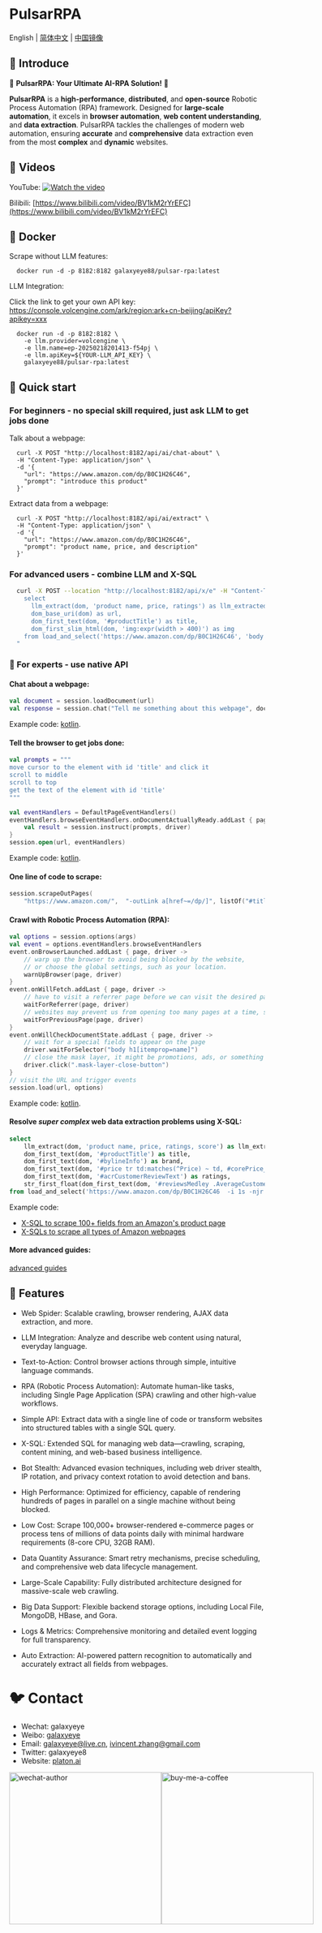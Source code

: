 # PulsarRPA

English | [简体中文](README-CN.md) | [中国镜像](https://gitee.com/platonai_galaxyeye/PulsarRPA)

## 🥁 Introduce

💖 **PulsarRPA: Your Ultimate AI-RPA Solution!** 💖

**PulsarRPA** is a **high-performance**, **distributed**, and **open-source** Robotic Process Automation (RPA) framework.
Designed for **large-scale automation**, it excels in **browser automation**, **web content understanding**,
and **data extraction**. PulsarRPA tackles the challenges of modern web automation,
ensuring **accurate** and **comprehensive** data extraction even from the most **complex** and **dynamic** websites.

## 🎥 Videos

YouTube:
[![Watch the video](https://img.youtube.com/vi/lQXSSQSNQ7I/0.jpg)](https://www.youtube.com/watch?v=lQXSSQSNQ7I)

Bilibili:
[https://www.bilibili.com/video/BV1kM2rYrEFC](https://www.bilibili.com/video/BV1kM2rYrEFC)





## 🐳 Docker

Scrape without LLM features:

```shell
  docker run -d -p 8182:8182 galaxyeye88/pulsar-rpa:latest
```

LLM Integration:

Click the link to get your own API key:
https://console.volcengine.com/ark/region:ark+cn-beijing/apiKey?apikey=xxx

```shell
  docker run -d -p 8182:8182 \
    -e llm.provider=volcengine \
    -e llm.name=ep-20250218201413-f54pj \
    -e llm.apiKey=${YOUR-LLM_API_KEY} \
    galaxyeye88/pulsar-rpa:latest
```

## 🚀 Quick start

### For beginners - no special skill required, just ask LLM to get jobs done

Talk about a webpage:
```shell
  curl -X POST "http://localhost:8182/api/ai/chat-about" \
  -H "Content-Type: application/json" \
  -d '{
    "url": "https://www.amazon.com/dp/B0C1H26C46",
    "prompt": "introduce this product"
  }'
```

Extract data from a webpage:
```shell
  curl -X POST "http://localhost:8182/api/ai/extract" \
  -H "Content-Type: application/json" \
  -d '{
    "url": "https://www.amazon.com/dp/B0C1H26C46",
    "prompt": "product name, price, and description"
  }'
```

### For advanced users - combine LLM and X-SQL

```bash
  curl -X POST --location "http://localhost:8182/api/x/e" -H "Content-Type: text/plain" -d "
    select
      llm_extract(dom, 'product name, price, ratings') as llm_extracted_data,
      dom_base_uri(dom) as url,
      dom_first_text(dom, '#productTitle') as title,
      dom_first_slim_html(dom, 'img:expr(width > 400)') as img
    from load_and_select('https://www.amazon.com/dp/B0C1H26C46', 'body');
  "
```

### 🚀 For experts - use native API

#### Chat about a webpage:

```kotlin
val document = session.loadDocument(url)
val response = session.chat("Tell me something about this webpage", document)
```

Example code: [kotlin](/pulsar-app/pulsar-examples/src/main/kotlin/ai/platon/pulsar/examples/llm/ChatAboutPage.kt).

#### Tell the browser to get jobs done:

```kotlin
val prompts = """
move cursor to the element with id 'title' and click it
scroll to middle
scroll to top
get the text of the element with id 'title'
"""

val eventHandlers = DefaultPageEventHandlers()
eventHandlers.browseEventHandlers.onDocumentActuallyReady.addLast { page, driver ->
    val result = session.instruct(prompts, driver)
}
session.open(url, eventHandlers)
```

Example code: [kotlin](/pulsar-app/pulsar-examples/src/main/kotlin/ai/platon/pulsar/examples/llm/TalkToActivePage.kt).

#### One line of code to scrape:

```kotlin
session.scrapeOutPages(
    "https://www.amazon.com/",  "-outLink a[href~=/dp/]", listOf("#title", "#acrCustomerReviewText"))
```

#### Crawl with Robotic Process Automation (RPA):

```kotlin
val options = session.options(args)
val event = options.eventHandlers.browseEventHandlers
event.onBrowserLaunched.addLast { page, driver ->
    // warp up the browser to avoid being blocked by the website,
    // or choose the global settings, such as your location.
    warnUpBrowser(page, driver)
}
event.onWillFetch.addLast { page, driver ->
    // have to visit a referrer page before we can visit the desired page
    waitForReferrer(page, driver)
    // websites may prevent us from opening too many pages at a time, so we should open links one by one.
    waitForPreviousPage(page, driver)
}
event.onWillCheckDocumentState.addLast { page, driver ->
    // wait for a special fields to appear on the page
    driver.waitForSelector("body h1[itemprop=name]")
    // close the mask layer, it might be promotions, ads, or something else.
    driver.click(".mask-layer-close-button")
}
// visit the URL and trigger events
session.load(url, options)
```

Example code: [kotlin](/pulsar-app/pulsar-examples/src/main/kotlin/ai/platon/pulsar/examples/sites/food/dianping/RestaurantCrawler.kt).

#### Resolve *super complex* web data extraction problems using X-SQL:

```sql
select
    llm_extract(dom, 'product name, price, ratings, score') as llm_extracted_data,
    dom_first_text(dom, '#productTitle') as title,
    dom_first_text(dom, '#bylineInfo') as brand,
    dom_first_text(dom, '#price tr td:matches(^Price) ~ td, #corePrice_desktop tr td:matches(^Price) ~ td') as price,
    dom_first_text(dom, '#acrCustomerReviewText') as ratings,
    str_first_float(dom_first_text(dom, '#reviewsMedley .AverageCustomerReviews span:contains(out of)'), 0.0) as score
from load_and_select('https://www.amazon.com/dp/B0C1H26C46  -i 1s -njr 3', 'body');
```

Example code:

* [X-SQL to scrape 100+ fields from an Amazon's product page](https://github.com/platonai/exotic-amazon/tree/main/src/main/resources/sites/amazon/crawl/parse/sql/crawl)
* [X-SQLs to scrape all types of Amazon webpages](https://github.com/platonai/exotic-amazon/tree/main/src/main/resources/sites/amazon/crawl/parse/sql/crawl)

#### More advanced guides:

[advanced guides](docs/advanced-guides.md)





## 🚄 Features

- Web Spider: Scalable crawling, browser rendering, AJAX data extraction, and more.

- LLM Integration: Analyze and describe web content using natural, everyday language.

- Text-to-Action: Control browser actions through simple, intuitive language commands.

- RPA (Robotic Process Automation): Automate human-like tasks, including Single Page Application (SPA) crawling and other high-value workflows.

- Simple API: Extract data with a single line of code or transform websites into structured tables with a single SQL query.

- X-SQL: Extended SQL for managing web data—crawling, scraping, content mining, and web-based business intelligence.

- Bot Stealth: Advanced evasion techniques, including web driver stealth, IP rotation, and privacy context rotation to avoid detection and bans.

- High Performance: Optimized for efficiency, capable of rendering hundreds of pages in parallel on a single machine without being blocked.

- Low Cost: Scrape 100,000+ browser-rendered e-commerce pages or process tens of millions of data points daily with minimal hardware requirements (8-core CPU, 32GB RAM).

- Data Quantity Assurance: Smart retry mechanisms, precise scheduling, and comprehensive web data lifecycle management.

- Large-Scale Capability: Fully distributed architecture designed for massive-scale web crawling.

- Big Data Support: Flexible backend storage options, including Local File, MongoDB, HBase, and Gora.

- Logs & Metrics: Comprehensive monitoring and detailed event logging for full transparency.

- Auto Extraction: AI-powered pattern recognition to automatically and accurately extract all fields from webpages.

# 🐦 Contact

- Wechat: galaxyeye
- Weibo: [galaxyeye](https://weibo.com/galaxyeye)
- Email: galaxyeye@live.cn, ivincent.zhang@gmail.com
- Twitter: galaxyeye8
- Website: [platon.ai](https://platon.ai)

<div style="display: flex;">
  <img src="docs/images/wechat-author.png" width="300" alt="wechat-author" />
  <img src="docs/images/buy-me-a-coffee.png" width="300" alt="buy-me-a-coffee" />
</div>

